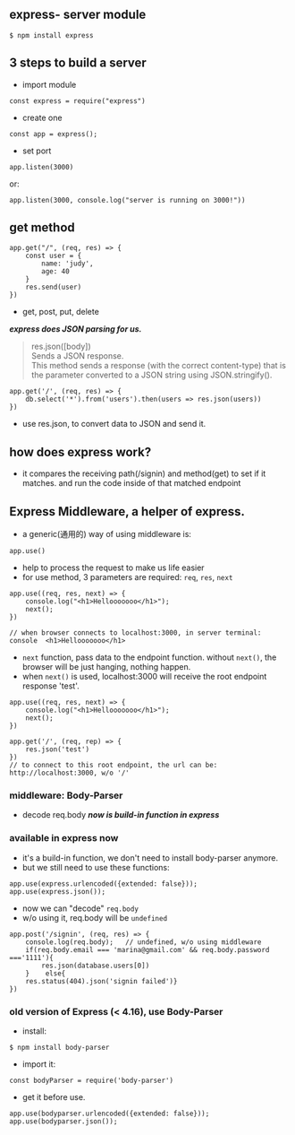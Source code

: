 ## express- server module
```
$ npm install express
```

## 3 steps to build a server

- import module
```
const express = require("express")
```

- create one
```
const app = express();
```

- set port
```
app.listen(3000)
```
or:
```
app.listen(3000, console.log("server is running on 3000!"))
```

## get method
```
app.get("/", (req, res) => {
    const user = {
        name: 'judy',
        age: 40
    }
    res.send(user)
})
```
- get, post, put, delete

***express does JSON parsing for us.***
> res.json([body])   
> Sends a JSON response.    
> This method sends a response (with the correct content-type) that is the parameter converted to a JSON string using JSON.stringify().

```
app.get('/', (req, res) => {
    db.select('*').from('users').then(users => res.json(users))
})
```
- use res.json, to convert data to JSON and send it.

## how does express work?
- it compares the receiving path(/signin) and method(get) to set if it matches. and run the code inside of that matched endpoint


## Express Middleware, a helper of express.
- a generic(通用的) way of using middleware is:
```
app.use()
```
- help to process the request to make us life easier
- for use method, 3 parameters are required: ```req```, ```res```, ```next```
```
app.use((req, res, next) => {
    console.log("<h1>Hellooooooo</h1>");
    next();
})

// when browser connects to localhost:3000, in server terminal: console  <h1>Hellooooooo</h1>
```
- ```next``` function, pass data to the endpoint function. without ```next()```, the browser will be just hanging, nothing happen.
- when ```next()``` is used, localhost:3000 will receive the root endpoint response 'test'.
```
app.use((req, res, next) => {
    console.log("<h1>Hellooooooo</h1>");
    next();
})

app.get('/', (req, rep) => {
    res.json('test')
})
// to connect to this root endpoint, the url can be: http://localhost:3000, w/o '/'
```


### middleware: Body-Parser
- decode req.body
***now is build-in function in express***


### available in express now
- it's a build-in function, we don't need to install body-parser anymore.
- but we still need to use these functions:
```
app.use(express.urlencoded({extended: false}));
app.use(express.json());
```
- now we can "decode" ```req.body```
- w/o using it, req.body will be ```undefined```
```
app.post('/signin', (req, res) => {
    console.log(req.body);   // undefined, w/o using middleware
    if(req.body.email === 'marina@gmail.com' && req.body.password ==='1111'){
        res.json(database.users[0])
    }    else{
    res.status(404).json('signin failed')}
})
```

### old version of Express (< 4.16), use Body-Parser
- install:
```
$ npm install body-parser
```
- import it:
```
const bodyParser = require('body-parser')
```
- get it before use.
```
app.use(bodyparser.urlencoded({extended: false}));
app.use(bodyparser.json());
```



